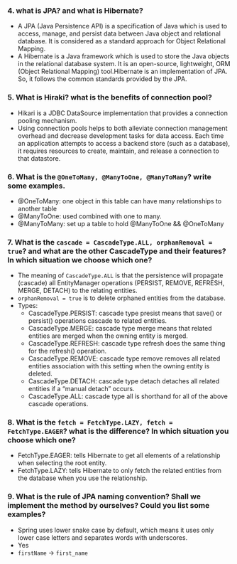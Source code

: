 ### 4. what is JPA? and what is Hibernate?
* A JPA (Java Persistence API) is a specification of Java which is used to access, manage, and persist data between Java object and relational database. It is considered as a standard approach for Object Relational Mapping.
* A Hibernate is a Java framework which is used to store the Java objects in the relational database system. It is an open-source, lightweight, ORM (Object Relational Mapping) tool.Hibernate is an implementation of JPA. So, it follows the common standards provided by the JPA.

### 5. What is Hiraki? what is the benefits of connection pool?
* Hikari is a JDBC DataSource implementation that provides a connection pooling mechanism.
* Using connection pools helps to both alleviate connection management overhead and decrease development tasks for data access. Each time an application attempts to access a backend store (such as a database), it requires resources to create, maintain, and release a connection to that datastore.

### 6. What is the `@OneToMany, @ManyToOne, @ManyToMany`? write some examples.
* @OneToMany: one object in this table can have many relationships to another table
* @ManyToOne: used combined with one to many.
* @ManyToMany: set up a table to hold @ManyToOne && @OneToMany

### 7. What is the `cascade = CascadeType.ALL, orphanRemoval = true`? and what are the other CascadeType and their features? In which situation we choose which one?
* The meaning of `CascadeType.ALL` is that the persistence will propagate (cascade) all EntityManager operations (PERSIST, REMOVE, REFRESH, MERGE, DETACH) to the relating entities. 
* `orphanRemoval = true` is to delete orphaned entities from the database.
* Types:
  * CascadeType.PERSIST: cascade type presist means that save() or persist() operations cascade to related entities.
  * CascadeType.MERGE: cascade type merge means that related entities are merged when the owning entity is merged.
  * CascadeType.REFRESH: cascade type refresh does the same thing for the refresh() operation.
  * CascadeType.REMOVE: cascade type remove removes all related entities association with this setting when the owning entity is deleted.
  * CascadeType.DETACH: cascade type detach detaches all related entities if a “manual detach” occurs.
  * CascadeType.ALL: cascade type all is shorthand for all of the above cascade operations.

### 8. What is the `fetch = FetchType.LAZY, fetch = FetchType.EAGER`? what is the difference? In which situation you choose which one?
* FetchType.EAGER: tells Hibernate to get all elements of a relationship when selecting the root entity.
* FetchType.LAZY: tells Hibernate to only fetch the related entities from the database when you use the relationship.

### 9. What is the rule of JPA naming convention? Shall we implement the method by ourselves? Could you list some examples?
* Spring uses lower snake case by default, which means it uses only lower case letters and separates words with underscores.
* Yes
* `firstName` -> `first_name`